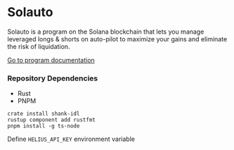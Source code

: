 # Solauto

Solauto is a program on the Solana blockchain that lets you manage leveraged longs & shorts on auto-pilot to maximize your gains and eliminate the risk of liquidation.

[Go to program documentation](/programs/solauto)


### Repository Dependencies

- Rust
- PNPM

```
crate install shank-idl
rustup component add rustfmt
pnpm install -g ts-node
```

Define `HELIUS_API_KEY` environment variable
